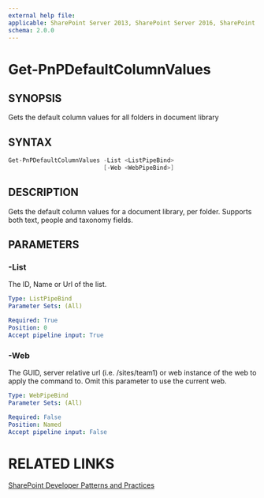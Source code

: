 ```yaml
---
external help file:
applicable: SharePoint Server 2013, SharePoint Server 2016, SharePoint Online
schema: 2.0.0
---
```

# Get-PnPDefaultColumnValues

## SYNOPSIS
Gets the default column values for all folders in document library

## SYNTAX 

```powershell
Get-PnPDefaultColumnValues -List <ListPipeBind>
                           [-Web <WebPipeBind>]
```

## DESCRIPTION
Gets the default column values for a document library, per folder. Supports both text, people and taxonomy fields.

## PARAMETERS

### -List
The ID, Name or Url of the list.

```yaml
Type: ListPipeBind
Parameter Sets: (All)

Required: True
Position: 0
Accept pipeline input: True
```

### -Web
The GUID, server relative url (i.e. /sites/team1) or web instance of the web to apply the command to. Omit this parameter to use the current web.

```yaml
Type: WebPipeBind
Parameter Sets: (All)

Required: False
Position: Named
Accept pipeline input: False
```

# RELATED LINKS

[SharePoint Developer Patterns and Practices](http://aka.ms/sppnp)